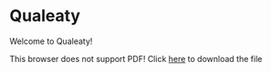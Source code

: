# Qualeaty
Welcome to Qualeaty!
<div class="aspect-ratio document">
  <object data="file:///C:/Users/daria/Downloads/Qualeaty%20project.pdf" type="application/pdf">
    <p>This browser does not support PDF! Click <a href="file:///C:/Users/daria/Downloads/Qualeaty%20project.pdf">here</a> to download the file</p>
  </object>
</div>
